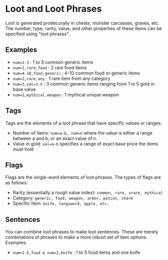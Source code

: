 # Loot and Loot Phrases
Loot is generated prodecurally in chests, monster carcasses, graves, etc. The number, type, rarity, value, and other properties of these items can be specified using "loot phrases".

## Examples
- `num=1-3` : 1 to 3 common generic items
- `num=2,rare,food` : 2 rare food items
- `num=4-10,food,generic` : 4-10 common food or generic items
- `num=1,rare,any` : 1 rare item from any category
- `num=3,val=1-5` : 3 common generic items ranging from 1 to 5 gold in base value
- `num=1,mythical,weapon` : 1 mythical unique weapon

## Tags
Tags are the elements of a loot phrase that have specific values or ranges.
- Number of items: `num=a-b, num=n` where the value is either a range between a and b, or an exact value of n.
- Value in gold: `val=a-b` specifies a range of exact base price the items must hold

## Flags
Flags are the single-word elements of loot phrases. The types of flags are as follows:
- Rarity (essentially a rough value index): `common, rare, vrare, mythical`
- Category: `generic, food, weapon, armor, potion, charm`
- Specific Item: `knife, longsword, apple, etc.`

## Sentences
You can combine loot phrases to make loot sentences. These are merely combinations of phrases to make a more robust set of item options. Examples:
- `num=1-5,food & num=1,knife` : 1 to 5 food items and one knife
